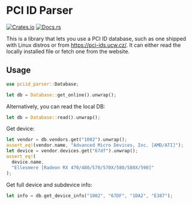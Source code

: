 # PCI ID Parser

[![Crates.io](https://img.shields.io/crates/v/pciid-parser)](https://crates.io/crates/pciid-parser)
[![Docs.rs](https://docs.rs/pciid-parser/badge.svg)](https://docs.rs/pciid-parser/)

This is a library that lets you use a PCI ID database, such as one shipped with Linux distros or from https://pci-ids.ucw.cz/.
It can either read the locally installed file or fetch one from the website.

## Usage

```rust
use pciid_parser::Database;

let db = Database::get_online().unwrap();
```
Alternatively, you can read the local DB:
```rust
let db = Database::read().unwrap();
```
Get device:
```rust
let vendor = db.vendors.get("1002").unwrap();
assert_eq!(vendor.name, "Advanced Micro Devices, Inc. [AMD/ATI]");
let device = vendor.devices.get("67df").unwrap();
assert_eq!(
  device.name,
  "Ellesmere [Radeon RX 470/480/570/570X/580/580X/590]"
);
```
Get full device and subdevice info:
```rust
let info = db.get_device_info("1002", "67DF", "1DA2", "E387");
```

